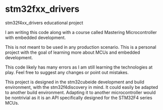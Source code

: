 # stm32fxx_drivers
stm32f4xx_drivers educational project

I am writing this code along with a course called Mastering Microcontroller with embedded development.

This is not meant to be used in any production scenario.
This is a personal project with the goal of learning more about MCUs and embedded development.

This code likely has many errors as I am still learning the technologies at play. Feel free to suggest any changes or point out mistakes.

This project is designed in the stm32cubeide development and build environment, with the stm32f4discovery in mind.
It could easily be adapted to another build environment.
Adapting it to another microcontroller would be nontrivial as it is an API specifically designed for the STM32F4 series MCUs.
